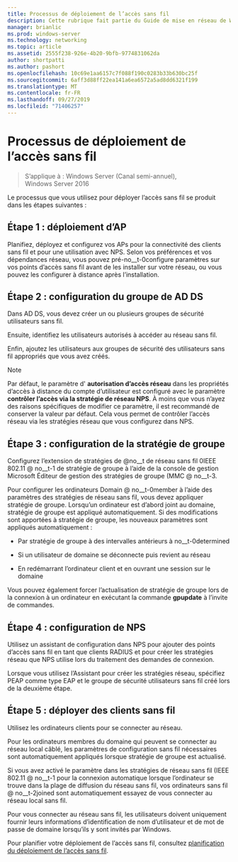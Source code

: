 ```yaml
---
title: Processus de déploiement de l’accès sans fil
description: Cette rubrique fait partie du Guide de mise en réseau de Windows Server 2016 « déployer l’accès sans fil authentifié 802.1 X basé sur un mot de passe »
manager: brianlic
ms.prod: windows-server
ms.technology: networking
ms.topic: article
ms.assetid: 2555f238-926e-4b20-9bfb-9774831062da
author: shortpatti
ms.author: pashort
ms.openlocfilehash: 10c69e1aa6157c7f088f190c0283b33b630bc25f
ms.sourcegitcommit: 6aff3d88ff22ea141a6ea6572a5ad8dd6321f199
ms.translationtype: MT
ms.contentlocale: fr-FR
ms.lasthandoff: 09/27/2019
ms.locfileid: "71406257"
---
```

# <a name="wireless-access-deployment-process"></a>Processus de déploiement de l’accès sans fil

>S’applique à : Windows Server (Canal semi-annuel), Windows Server 2016

Le processus que vous utilisez pour déployer l’accès sans fil se produit dans les étapes suivantes :

## <a name="stage-1--ap-deployment"></a>Étape 1 : déploiement d’AP

Planifiez, déployez et configurez vos APs pour la connectivité des clients sans fil et pour une utilisation avec NPS. Selon vos préférences et vos dépendances réseau, vous pouvez pré-no__t-0configure paramètres sur vos points d’accès sans fil avant de les installer sur votre réseau, ou vous pouvez les configurer à distance après l’installation.

## <a name="stage-2--adds-group-configuration"></a>Étape 2 : configuration du groupe de AD DS

Dans AD DS, vous devez créer un ou plusieurs groupes de sécurité utilisateurs sans fil.

Ensuite, identifiez les utilisateurs autorisés à accéder au réseau sans fil.

Enfin, ajoutez les utilisateurs aux groupes de sécurité des utilisateurs sans fil appropriés que vous avez créés.

>[!NOTE]
>Par défaut, le paramètre d' **autorisation d’accès réseau** dans les propriétés d’accès à distance du compte d’utilisateur est configuré avec le paramètre **contrôler l’accès via la stratégie de réseau NPS**. À moins que vous n’ayez des raisons spécifiques de modifier ce paramètre, il est recommandé de conserver la valeur par défaut. Cela vous permet de contrôler l’accès réseau via les stratégies réseau que vous configurez dans NPS.

## <a name="stage-3--group-policy-configuration"></a>Étape 3 : configuration de la stratégie de groupe

Configurez l’extension de stratégies de @no__t de réseau sans fil 0IEEE 802.11 @ no__t-1 de stratégie de groupe à l’aide de la console de gestion Microsoft Éditeur de gestion des stratégies de groupe \(MMC @ no__t-3.

Pour configurer les ordinateurs Domain @ no__t-0member à l’aide des paramètres des stratégies de réseau sans fil, vous devez appliquer stratégie de groupe. Lorsqu’un ordinateur est d’abord joint au domaine, stratégie de groupe est appliqué automatiquement. Si des modifications sont apportées à stratégie de groupe, les nouveaux paramètres sont appliqués automatiquement :

- Par stratégie de groupe à des intervalles antérieurs à no__t-0determined

- Si un utilisateur de domaine se déconnecte puis revient au réseau

- En redémarrant l’ordinateur client et en ouvrant une session sur le domaine

Vous pouvez également forcer l’actualisation de stratégie de groupe lors de la connexion à un ordinateur en exécutant la commande **gpupdate** à l’invite de commandes.

## <a name="stage-4--nps-configuration"></a>Étape 4 : configuration de NPS

Utilisez un assistant de configuration dans NPS pour ajouter des points d’accès sans fil en tant que clients RADIUS et pour créer les stratégies réseau que NPS utilise lors du traitement des demandes de connexion.

Lorsque vous utilisez l’Assistant pour créer les stratégies réseau, spécifiez PEAP comme type EAP et le groupe de sécurité utilisateurs sans fil créé lors de la deuxième étape.

## <a name="stage-5--deploy-wireless-clients"></a>Étape 5 : déployer des clients sans fil

Utilisez les ordinateurs clients pour se connecter au réseau.

Pour les ordinateurs membres du domaine qui peuvent se connecter au réseau local câblé, les paramètres de configuration sans fil nécessaires sont automatiquement appliqués lorsque stratégie de groupe est actualisé.

Si vous avez activé le paramètre dans les stratégies de réseau sans fil \(IEEE 802.11 @ no__t-1 pour la connexion automatique lorsque l’ordinateur se trouve dans la plage de diffusion du réseau sans fil, vos ordinateurs sans fil @ no__t-2joined sont automatiquement essayez de vous connecter au réseau local sans fil.

Pour vous connecter au réseau sans fil, les utilisateurs doivent uniquement fournir leurs informations d’identification de nom d’utilisateur et de mot de passe de domaine lorsqu’ils y sont invités par Windows.

Pour planifier votre déploiement de l’accès sans fil, consultez [planification du déploiement de l’accès sans fil](d-wireless-access-planning.md).
